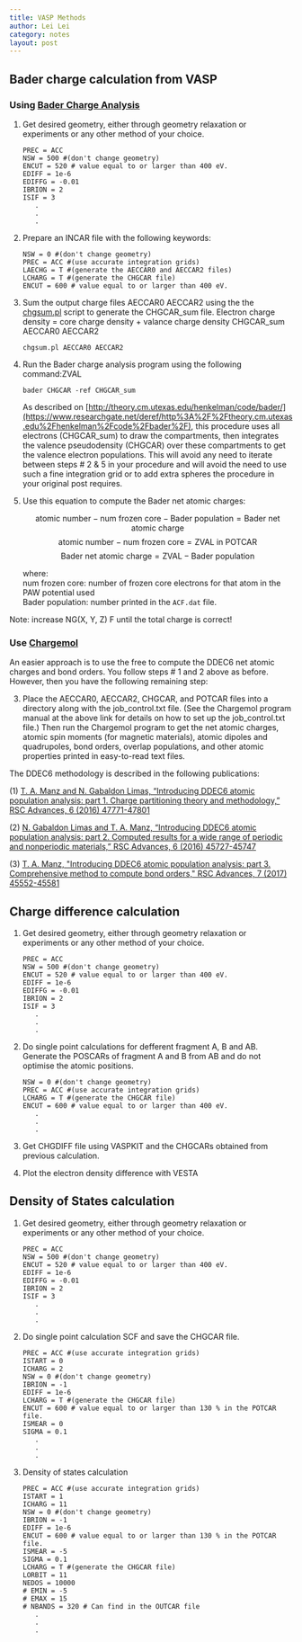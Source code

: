 ```yaml
---
title: VASP Methods
author: Lei Lei
category: notes
layout: post
---
```


## Bader charge calculation from VASP

### Using [Bader Charge Analysis](https://theory.cm.utexas.edu/henkelman/code/bader/)

1. Get desired geometry, either through geometry relaxation or experiments or any other method of your choice.

   ```
   PREC = ACC
   NSW = 500 #(don't change geometry)
   ENCUT = 520 # value equal to or larger than 400 eV.
   EDIFF = 1e-6
   EDIFFG = -0.01
   IBRION = 2
   ISIF = 3
      .
      .
      .
   ```

3. Prepare an INCAR file with the following keywords:
   
   ```
   NSW = 0 #(don't change geometry)
   PREC = ACC #(use accurate integration grids)
   LAECHG = T #(generate the AECCAR0 and AECCAR2 files)
   LCHARG = T #(generate the CHGCAR file)
   ENCUT = 600 # value equal to or larger than 400 eV.
   ```

4. Sum the output charge files AECCAR0 AECCAR2 using the the [chgsum.pl](https://www.researchgate.net/deref/http%3A%2F%2Fchgsum.pl) script to generate the CHGCAR_sum file.
   Electron charge density = core charge density + valance charge density
        CHGCAR_sum                AECCAR0                  AECCAR2
   ```shell
   chgsum.pl AECCAR0 AECCAR2
   ```
   
4. Run the Bader charge analysis program using the following command:ZVAL

   ```shell
   bader CHGCAR -ref CHGCAR_sum
   ```

   As described on [http://theory.cm.utexas.edu/henkelman/code/bader/](https://www.researchgate.net/deref/http%3A%2F%2Ftheory.cm.utexas.edu%2Fhenkelman%2Fcode%2Fbader%2F), this procedure uses all electrons (CHGCAR_sum) to draw the compartments, then integrates the valence pseudodensity (CHGCAR) over these compartments to get the valence electron populations. This will avoid any need to iterate between steps # 2 & 5 in your procedure and will avoid the need to use such a fine integration grid or to add extra spheres the procedure in your original post requires.

5. Use this equation to compute the Bader net atomic charges:
   
   $$
   \text{atomic number} - \text{num frozen core} - \text{Bader population} = \text{Bader net atomic charge}
   $$
   $$
   \text{atomic number} - \text{num frozen core} = \text{ZVAL in POTCAR}
   $$
   $$
   \text{Bader net atomic charge} = \text{ZVAL} - \text{Bader population}
   $$
   
   where:  
   num frozen core: number of frozen core electrons for that atom in the PAW potential used  
   Bader population: number printed in the `ACF.dat` file.

Note: increase NG(X, Y, Z) F until the total charge is correct!

### Use [Chargemol](https://www.researchgate.net/deref/http%3A%2F%2Fddec.sourceforge.net)

An easier approach is to use the free  to compute the DDEC6 net atomic charges and bond orders. You follow steps # 1 and 2 above as before. However, then you have the following remaining step:

3) Place the AECCAR0, AECCAR2, CHGCAR, and POTCAR files into a directory along with the job_control.txt file. (See the Chargemol program manual at the above link for details on how to set up the job_control.txt file.) Then run the Chargemol program to get the net atomic charges, atomic spin moments (for magnetic materials), atomic dipoles and quadrupoles, bond orders, overlap populations, and other atomic properties printed in easy-to-read text files.

The DDEC6 methodology is described in the following publications:

(1) [T. A. Manz and N. Gabaldon Limas, “Introducing DDEC6 atomic population analysis: part 1. Charge partitioning theory and methodology,” RSC Advances, 6 (2016) 47771-47801](http://dx.doi.org/10.1039/C6RA04656H)

(2) [N. Gabaldon Limas and T. A. Manz, “Introducing DDEC6 atomic population analysis: part 2. Computed results for a wide range of periodic and nonperiodic materials,” RSC Advances, 6 (2016) 45727-45747](http://dx.doi.org/10.1039/C6RA05507A)

(3) [T. A. Manz, "Introducing DDEC6 atomic population analysis: part 3. Comprehensive method to compute bond orders," RSC Advances, 7 (2017) 45552-45581](http://dx.doi.org/10.1039/C7RA07400J)

## Charge difference calculation
1. Get desired geometry, either through geometry relaxation or experiments or any other method of your choice.

   ```
   PREC = ACC
   NSW = 500 #(don't change geometry)
   ENCUT = 520 # value equal to or larger than 400 eV.
   EDIFF = 1e-6
   EDIFFG = -0.01
   IBRION = 2
   ISIF = 3
      .
      .
      .
   ```
2. Do single point calculations for defferent fragment A, B and AB. Generate the POSCARs of fragment A and B from AB and do not optimise the atomic positions.
   ```
   NSW = 0 #(don't change geometry)
   PREC = ACC #(use accurate integration grids)
   LCHARG = T #(generate the CHGCAR file)
   ENCUT = 600 # value equal to or larger than 400 eV.
      .
      .
      .
   ```
3. Get CHGDIFF file using VASPKIT and the CHGCARs obtained from previous calculation.
4. Plot the electron density difference with VESTA
   
## Density of States calculation
1. Get desired geometry, either through geometry relaxation or experiments or any other method of your choice.

   ```
   PREC = ACC
   NSW = 500 #(don't change geometry)
   ENCUT = 520 # value equal to or larger than 400 eV.
   EDIFF = 1e-6
   EDIFFG = -0.01
   IBRION = 2
   ISIF = 3
      .
      .
      .
   ```
2. Do single point calculation SCF and save the CHGCAR file.
   ```
   PREC = ACC #(use accurate integration grids)
   ISTART = 0
   ICHARG = 2
   NSW = 0 #(don't change geometry)
   IBRION = -1
   EDIFF = 1e-6
   LCHARG = T #(generate the CHGCAR file)
   ENCUT = 600 # value equal to or larger than 130 % in the POTCAR file.
   ISMEAR = 0
   SIGMA = 0.1
      .
      .
      .
   ```
3. Density of states calculation
   ```
   PREC = ACC #(use accurate integration grids)
   ISTART = 1
   ICHARG = 11
   NSW = 0 #(don't change geometry)
   IBRION = -1
   EDIFF = 1e-6
   ENCUT = 600 # value equal to or larger than 130 % in the POTCAR file.
   ISMEAR = -5
   SIGMA = 0.1
   LCHARG = T #(generate the CHGCAR file)
   LORBIT = 11
   NEDOS = 10000
   # EMIN = -5
   # EMAX = 15
   # NBANDS = 320 # Can find in the OUTCAR file
      .
      .
      .
   ```
